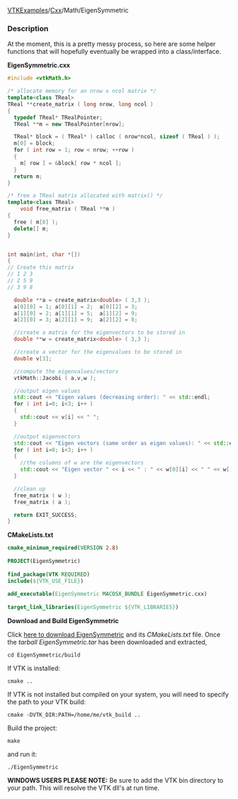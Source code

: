 [VTKExamples](/home/)/[Cxx](/Cxx)/Math/EigenSymmetric

### Description
At the moment, this is a pretty messy process, so here are some helper functions that will hopefully eventually be wrapped into a class/interface.

**EigenSymmetric.cxx**
```c++
#include <vtkMath.h>

/* allocate memory for an nrow x ncol matrix */
template<class TReal>
TReal **create_matrix ( long nrow, long ncol )
{
  typedef TReal* TRealPointer;
  TReal **m = new TRealPointer[nrow];

  TReal* block = ( TReal* ) calloc ( nrow*ncol, sizeof ( TReal ) );
  m[0] = block;
  for ( int row = 1; row < nrow; ++row )
  {
    m[ row ] = &block[ row * ncol ];
  }
  return m;
}

/* free a TReal matrix allocated with matrix() */
template<class TReal>
    void free_matrix ( TReal **m )
{
  free ( m[0] );
  delete[] m;
}


int main(int, char *[])
{
// Create this matrix
// 1 2 3
// 2 5 9
// 3 9 8

  double **a = create_matrix<double> ( 3,3 );
  a[0][0] = 1; a[0][1] = 2;  a[0][2] = 3;
  a[1][0] = 2; a[1][1] = 5;  a[1][2] = 9;
  a[2][0] = 3; a[2][1] = 9;  a[2][2] = 8;

  //create a matrix for the eigenvectors to be stored in
  double **w = create_matrix<double> ( 3,3 );

  //create a vector for the eigenvalues to be stored in
  double v[3];

  //compute the eigenvalues/vectors
  vtkMath::Jacobi ( a,v,w );

  //output eigen values
  std::cout << "Eigen values (decreasing order): " << std::endl;
  for ( int i=0; i<3; i++ )
  {
    std::cout << v[i] << " ";
  }

  //output eigenvectors
  std::cout << "Eigen vectors (same order as eigen values): " << std::endl;
  for ( int i=0; i<3; i++ )
  {
    //the columns of w are the eigenvectors
    std::cout << "Eigen vector " << i << " : " << w[0][i] << " " << w[1][i] << " " << w[2][i] << std::endl;
  }

  //clean up
  free_matrix ( w );
  free_matrix ( a );

  return EXIT_SUCCESS;
}
```
**CMakeLists.txt**
```cmake
cmake_minimum_required(VERSION 2.8)
 
PROJECT(EigenSymmetric)
 
find_package(VTK REQUIRED)
include(${VTK_USE_FILE})
 
add_executable(EigenSymmetric MACOSX_BUNDLE EigenSymmetric.cxx)
 
target_link_libraries(EigenSymmetric ${VTK_LIBRARIES})
```

**Download and Build EigenSymmetric**

Click [here to download EigenSymmetric](https://github.com/lorensen/VTKWikiExamplesTarballs/raw/master/EigenSymmetric.tar) and its *CMakeLists.txt* file.
Once the *tarball EigenSymmetric.tar* has been downloaded and extracted,
```
cd EigenSymmetric/build 
```
If VTK is installed:
```
cmake ..
```
If VTK is not installed but compiled on your system, you will need to specify the path to your VTK build:
```
cmake -DVTK_DIR:PATH=/home/me/vtk_build ..
```
Build the project:
```
make
```
and run it:
```
./EigenSymmetric
```
**WINDOWS USERS PLEASE NOTE:** Be sure to add the VTK bin directory to your path. This will resolve the VTK dll's at run time.

